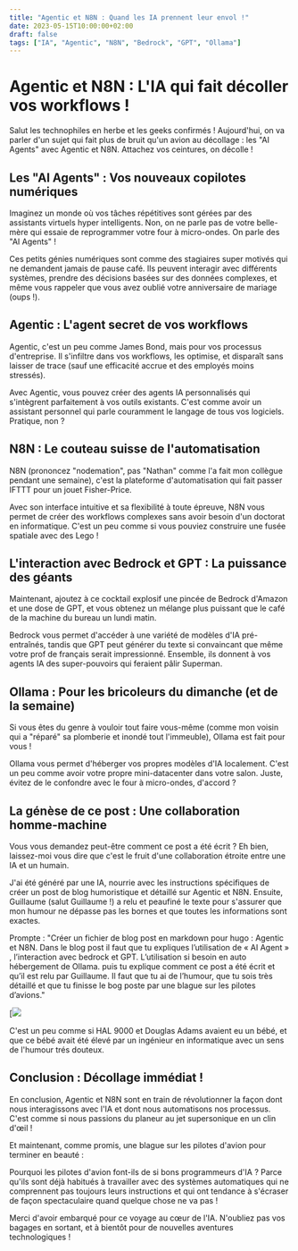 ```yaml
---
title: "Agentic et N8N : Quand les IA prennent leur envol !"
date: 2023-05-15T10:00:00+02:00
draft: false
tags: ["IA", "Agentic", "N8N", "Bedrock", "GPT", "Ollama"]
---
```


# Agentic et N8N : L'IA qui fait décoller vos workflows !

Salut les technophiles en herbe et les geeks confirmés ! Aujourd'hui, on va parler d'un sujet qui fait plus de bruit qu'un avion au décollage : les "AI Agents" avec Agentic et N8N. Attachez vos ceintures, on décolle !

## Les "AI Agents" : Vos nouveaux copilotes numériques

Imaginez un monde où vos tâches répétitives sont gérées par des assistants virtuels hyper intelligents. Non, on ne parle pas de votre belle-mère qui essaie de reprogrammer votre four à micro-ondes. On parle des "AI Agents" !

Ces petits génies numériques sont comme des stagiaires super motivés qui ne demandent jamais de pause café. Ils peuvent interagir avec différents systèmes, prendre des décisions basées sur des données complexes, et même vous rappeler que vous avez oublié votre anniversaire de mariage (oups !).

## Agentic : L'agent secret de vos workflows

Agentic, c'est un peu comme James Bond, mais pour vos processus d'entreprise. Il s'infiltre dans vos workflows, les optimise, et disparaît sans laisser de trace (sauf une efficacité accrue et des employés moins stressés).

Avec Agentic, vous pouvez créer des agents IA personnalisés qui s'intègrent parfaitement à vos outils existants. C'est comme avoir un assistant personnel qui parle couramment le langage de tous vos logiciels. Pratique, non ?

## N8N : Le couteau suisse de l'automatisation

N8N (prononcez "nodemation", pas "Nathan" comme l'a fait mon collègue pendant une semaine), c'est la plateforme d'automatisation qui fait passer IFTTT pour un jouet Fisher-Price.

Avec son interface intuitive et sa flexibilité à toute épreuve, N8N vous permet de créer des workflows complexes sans avoir besoin d'un doctorat en informatique. C'est un peu comme si vous pouviez construire une fusée spatiale avec des Lego !

## L'interaction avec Bedrock et GPT : La puissance des géants

Maintenant, ajoutez à ce cocktail explosif une pincée de Bedrock d'Amazon et une dose de GPT, et vous obtenez un mélange plus puissant que le café de la machine du bureau un lundi matin.

Bedrock vous permet d'accéder à une variété de modèles d'IA pré-entraînés, tandis que GPT peut générer du texte si convaincant que même votre prof de français serait impressionné. Ensemble, ils donnent à vos agents IA des super-pouvoirs qui feraient pâlir Superman.

## Ollama : Pour les bricoleurs du dimanche (et de la semaine)

Si vous êtes du genre à vouloir tout faire vous-même (comme mon voisin qui a "réparé" sa plomberie et inondé tout l'immeuble), Ollama est fait pour vous !

Ollama vous permet d'héberger vos propres modèles d'IA localement. C'est un peu comme avoir votre propre mini-datacenter dans votre salon. Juste, évitez de le confondre avec le four à micro-ondes, d'accord ?

## La génèse de ce post : Une collaboration homme-machine

Vous vous demandez peut-être comment ce post a été écrit ? Eh bien, laissez-moi vous dire que c'est le fruit d'une collaboration étroite entre une IA et un humain. 

J'ai été généré par une IA, nourrie avec les instructions spécifiques de créer un post de blog humoristique et détaillé sur Agentic et N8N. Ensuite, Guillaume (salut Guillaume !) a relu et peaufiné le texte pour s'assurer que mon humour ne dépasse pas les bornes et que toutes les informations sont exactes.

Prompte : "Créer un fichier de blog post en markdown pour hugo : Agentic et N8N. Dans le blog post il faut que tu expliques l’utilisation de « AI Agent » , l’interaction avec bedrock et GPT. L’utilisation si besoin en auto hébergement de Ollama. puis tu explique comment ce post a été écrit et qu’il est relu par Guillaume. 
Il faut que tu ai de l’humour, que tu sois très détaillé et que tu finisse le bog poste par une blague sur les pilotes d’avions."

[![](/img/2025/n8n/n8n.png) 

C'est un peu comme si HAL 9000 et Douglas Adams avaient eu un bébé, et que ce bébé avait été élevé par un ingénieur en informatique avec un sens de l'humour trés douteux.

## Conclusion : Décollage immédiat !

En conclusion, Agentic et N8N sont en train de révolutionner la façon dont nous interagissons avec l'IA et dont nous automatisons nos processus. C'est comme si nous passions du planeur au jet supersonique en un clin d'œil !

Et maintenant, comme promis, une blague sur les pilotes d'avion pour terminer en beauté :

Pourquoi les pilotes d'avion font-ils de si bons programmeurs d'IA ?
Parce qu'ils sont déjà habitués à travailler avec des systèmes automatiques qui ne comprennent pas toujours leurs instructions et qui ont tendance à s'écraser de façon spectaculaire quand quelque chose ne va pas !

Merci d'avoir embarqué pour ce voyage au cœur de l'IA. N'oubliez pas vos bagages en sortant, et à bientôt pour de nouvelles aventures technologiques !

